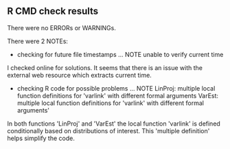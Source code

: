 ## R CMD check results
There were no ERRORs or WARNINGs.

There were 2 NOTEs:

* checking for future file timestamps ... NOTE
  unable to verify current time
  
I checked online for solutions. It seems that there is an issue with the external web resource which extracts current time.

* checking R code for possible problems ... NOTE
  LinProj: multiple local function definitions for 'varlink' with
    different formal arguments
  VarEst: multiple local function definitions for 'varlink' with
    different formal arguments'

In both functions 'LinProj' and 'VarEst' the local function 'varlink' is defined conditionally based on distributions of interest. This 'multiple definition' helps simplify the code.
